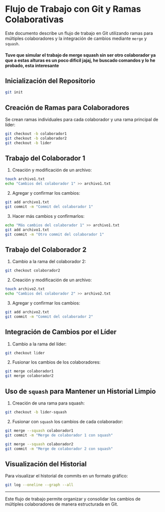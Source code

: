 # Flujo de Trabajo con Git y Ramas Colaborativas

Este documento describe un flujo de trabajo en Git utilizando ramas para múltiples colaboradores y la integración de cambios mediante `merge` y `squash`.

#### Tuve que simular el trabajo de merge squash sin ser otro colaborador ya que a estas alturas es un poco dificil jajaj, he buscado comandos y lo he probado, esta interesante

## Inicialización del Repositorio

```bash
git init
```

## Creación de Ramas para Colaboradores

Se crean ramas individuales para cada colaborador y una rama principal de líder:

```bash
git checkout -b colaborador1
git checkout -b colaborador2
git checkout -b lider
```

## Trabajo del Colaborador 1

1. Creación y modificación de un archivo:

```bash
touch archivo1.txt
echo "Cambios del colaborador 1" >> archivo1.txt
```

2. Agregar y confirmar los cambios:

```bash
git add archivo1.txt
git commit -m "Commit del colaborador 1"
```

3. Hacer más cambios y confirmarlos:

```bash
echo "Más cambios del colaborador 1" >> archivo1.txt
git add archivo1.txt
git commit -m "Otro commit del colaborador 1"
```

## Trabajo del Colaborador 2

1. Cambio a la rama del colaborador 2:

```bash
git checkout colaborador2
```

2. Creación y modificación de un archivo:

```bash
touch archivo2.txt
echo "Cambios del colaborador 2" >> archivo2.txt
```

3. Agregar y confirmar los cambios:

```bash
git add archivo2.txt
git commit -m "Commit del colaborador 2"
```

## Integración de Cambios por el Líder

1. Cambio a la rama del líder:

```bash
git checkout lider
```

2. Fusionar los cambios de los colaboradores:

```bash
git merge colaborador1
git merge colaborador2
```

## Uso de `squash` para Mantener un Historial Limpio

1. Creación de una rama para squash:

```bash
git checkout -b lider-squash
```

2. Fusionar con `squash` los cambios de cada colaborador:

```bash
git merge --squash colaborador1
git commit -m "Merge de colaborador 1 con squash"

git merge --squash colaborador2
git commit -m "Merge de colaborador 2 con squash"
```

## Visualización del Historial

Para visualizar el historial de commits en un formato gráfico:

```bash
git log --oneline --graph --all
```

---
Este flujo de trabajo permite organizar y consolidar los cambios de múltiples colaboradores de manera estructurada en Git.

